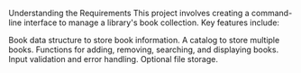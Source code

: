 Understanding the Requirements
This project involves creating a command-line interface to manage a library's book collection. Key features include:

Book data structure to store book information.
A catalog to store multiple books.
Functions for adding, removing, searching, and displaying books.
Input validation and error handling.
Optional file storage.
